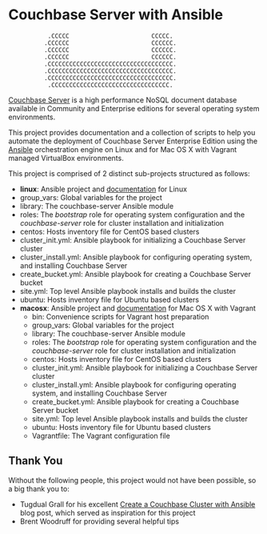 # Couchbase Server with Ansible


               .CCCCC                       CCCCC.
              .CCCCCC                       CCCCCC.
              .CCCCCC                       CCCCCC.
              .CCCCCC                       CCCCCC.
              .CCCCCCCCCCCCCCCCCCCCCCCCCCCCCCCCCCC.
              .CCCCCCCCCCCCCCCCCCCCCCCCCCCCCCCCCCC.
              .CCCCCCCCCCCCCCCCCCCCCCCCCCCCCCCCCCC.
               .CCCCCCCCCCCCCCCCCCCCCCCCCCCCCCCCC.


[Couchbase Server](http://www.couchbase.com/couchbase-server/overview) is a
high performance NoSQL document database available in Community and Enterprise
editions for several operating system environments.

This project provides documentation and a collection of scripts to help you
automate the deployment of Couchbase Server Enterprise Edition using the
[Ansible](http://www.ansibleworks.com/) orchestration engine on Linux and
for Mac OS X with Vagrant managed VirtualBox environments.

This project is comprised of 2 distinct sub-projects structured as follows:

* **linux**: Ansible project and [documentation](https://github.com/couchbaselabs/couchbase-server-ansible/tree/master/linux#couchbase-server-with-ansible) for Linux
 * group_vars: Global variables for the project
 * library: The couchbase-server Ansible module
 * roles: The *bootstrap* role for operating system configuration and the
   *couchbase-server* role for cluster installation and initialization
 * centos: Hosts inventory file for CentOS based clusters
 * cluster_init.yml: Ansible playbook for initializing a Couchbase Server
   cluster
 * cluster_install.yml: Ansible playbook for configuring operating system,
   and installing Couchbase Server
 * create_bucket.yml: Ansible playbook for creating a Couchbase Server bucket
 * site.yml: Top level Ansible playbook installs and builds the cluster
 * ubuntu: Hosts inventory file for Ubuntu based clusters
* **macosx**: Ansible project and [documentation](https://github.com/couchbaselabs/couchbase-server-ansible/tree/master/macosx#couchbase-server-with-ansible) for Mac OS X with Vagrant
  * bin: Convenience scripts for Vagrant host preparation
  * group_vars: Global variables for the project
  * library: The couchbase-server Ansible module
  * roles: The *bootstrap* role for operating system configuration and the
    *couchbase-server* role for cluster installation and initialization
  * centos: Hosts inventory file for CentOS based clusters
  * cluster_init.yml: Ansible playbook for initializing a Couchbase Server
    cluster
  * cluster_install.yml: Ansible playbook for configuring operating system,
    and installing Couchbase Server
  * create_bucket.yml: Ansible playbook for creating a Couchbase Server bucket
  * site.yml: Top level Ansible playbook installs and builds the cluster
  * ubuntu: Hosts inventory file for Ubuntu based clusters
  * Vagrantfile: The Vagrant configuration file

## Thank You

Without the following people, this project would not have been possible, so
a big thank you to:

* Tugdual Grall for his excellent [Create a Couchbase Cluster with Ansible](http://blog.couchbase.com/create-couchbase-cluster-with-ansible)
blog post, which served as inspiration for this project
* Brent Woodruff for providing several helpful tips

